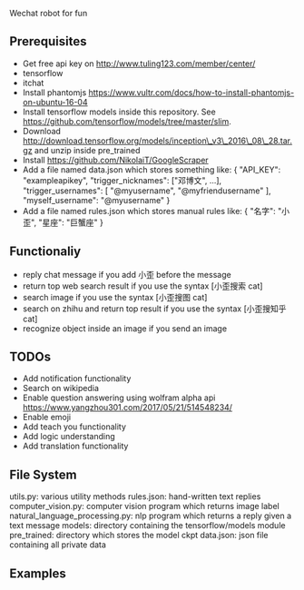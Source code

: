Wechat robot for fun

## Prerequisites
* Get free api key on http://www.tuling123.com/member/center/
* tensorflow
* itchat
* Install phantomjs https://www.vultr.com/docs/how-to-install-phantomjs-on-ubuntu-16-04
* Install tensorflow models inside this repository. See https://github.com/tensorflow/models/tree/master/slim.
* Download http://download.tensorflow.org/models/inception\_v3\_2016\_08\_28.tar.gz and unzip inside pre\_trained
* Install https://github.com/NikolaiT/GoogleScraper
* Add a file named data.json which stores something like:
{
    "API_KEY": "exampleapikey",
	"trigger_nicknames": ["邓博文", ...],
	"trigger_usernames": [
	  "@myusername",
      "@myfriendusername"
	],
	"myself_username": "@myusername"
}
* Add a file named rules.json which stores manual rules like:
{
	"名字": "小歪",
	"星座": "巨蟹座"
}

## Functionaliy
* reply chat message if you add 小歪 before the message
* return top web search result if you use the syntax [小歪搜索 cat]
* search image if you use the syntax [小歪搜图 cat]
* search on zhihu and return top result if you use the syntax [小歪搜知乎 cat]
* recognize object inside an image if you send an image

## TODOs
* Add notification functionality
* Search on wikipedia
* Enable question answering using wolfram alpha api https://www.yangzhou301.com/2017/05/21/514548234/
* Enable emoji
* Add teach you functionality
* Add logic understanding
* Add translation functionality

## File System
utils.py: various utility methods
rules.json: hand-written text replies
computer\_vision.py: computer vision program which returns image label
natural\_language\_processing.py: nlp program which returns a reply given a text message
models: directory containing the tensorflow/models module
pre\_trained: directory which stores the model ckpt
data.json: json file containing all private data

## Examples
